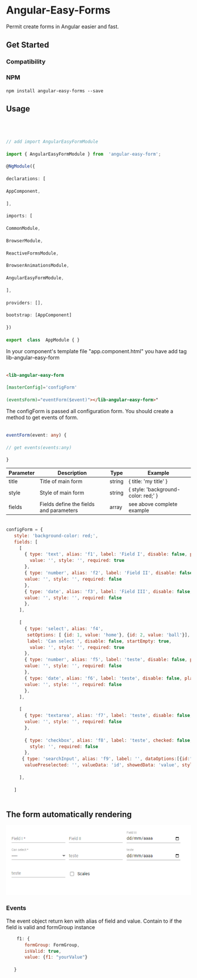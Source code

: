 # Angular-Easy-Forms

  

Permit create forms in Angular easier and fast.

  
  

## Get Started

  

### Compatibility

  

### NPM

  

`npm install angular-easy-forms --save`

  
  

## Usage

  

```ts

  

// add import AngularEasyFormModule

import { AngularEasyFormModule } from  'angular-easy-form';

@NgModule({

declarations: [

AppComponent,

],

imports: [

CommonModule,

BrowserModule,

ReactiveFormsModule,

BrowserAnimationsModule,

AngularEasyFormModule,

],

providers: [],

bootstrap: [AppComponent]

})

export  class  AppModule { }


```
 

In your component's template file "app.component.html" you have add tag lib-angular-easy-form

  ```html

<lib-angular-easy-form

[masterConfig]='configForm'

(eventsForm)="eventForm($event)"></lib-angular-easy-form>"

```

  

The configForm is passed all configuration form. You should create a method to get events of form.
```ts

eventForm(event: any) {

// get events(events:any)

}

```




| Parameter   |  Description  |  Type  |  Example | 
| ------------------- | ------------------- | ------------------- | ------------------- |
|  title |  Title of main form | string  | { title: 'my title' } |
|  style |  Style of main form | string | { style: 'background-color: red;' } |
|  fields |  Fields define the fields and parameters | array |  see above complete example |



 ```javascript
 
 configForm = {
    style: 'background-color: red;',
    fields: [
      [
        { type: 'text', alias: 'f1', label: 'Field I', disable: false, placeholder: '',
          value: '', style: '', required: true
        },
        { type: 'number', alias: 'f2', label: 'Field II', disable: false, placeholder: '',
        value: '', style: '', required: false
        },
        { type: 'date', alias: 'f3', label: 'Field III', disable: false, placeholder: '',
        value: '', style: '', required: false
        },
      ],

      [
        { type: 'select', alias: 'f4',
         setOptions: [ {id: 1, value: 'home'}, {id: 2, value: 'ball'}],
         label: 'Can select ', disable: false, startEmpty: true,
          value: '', style: '', required: true
        },
        { type: 'number', alias: 'f5', label: 'teste', disable: false, placeholder: '',
        value: '', style: '', required: false
        },
        { type: 'date', alias: 'f6', label: 'teste', disable: false, placeholder: '',
        value: '', style: '', required: false
        },
      ],

      [
        { type: 'textarea', alias: 'f7', label: 'teste', disable: false, placeholder: '',
        value: '', style: '', required: false
        },

        { type: 'checkbox', alias: 'f8', label: 'teste', checked: false,
          style: '', required: false
        },
       { type: 'searchInput', alias: 'f9', label: '', dataOptions:[{id:"cat", value:"cat"}, {id:"dog", value:"dog"}], validate: false, 
        valuePreselected: '', valueData: 'id', showedData: 'value', style: ''}, 
        
      ],

    ]
   

```

## The form automatically rendering

![alt tag](https://github.com/renatodysouza/easyform/blob/main/form.PNG)


### Events

The event object return ken with alias of field and value. Contain to if the field is valid and formGroup instance


 ```javascript
     f1: {
        formGroup: FormGroup,
        isValid: true,
        value: {f1: "yourValue"}

    }

```